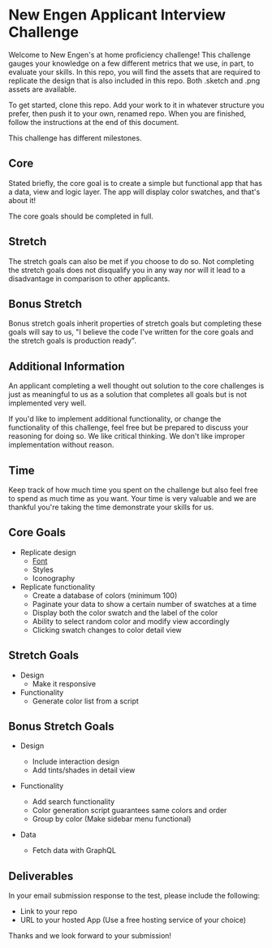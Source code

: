 # New Engen Applicant Interview Challenge

Welcome to New Engen's at home proficiency challenge! This challenge gauges your knowledge on a few different metrics that we use, in part, to evaluate your skills. In this repo, you will find the assets that are required to replicate the design that is also included in this repo. Both .sketch and .png assets are available.

To get started, clone this repo. Add your work to it in whatever structure you prefer, then push it to your own, renamed repo. When you are finished, follow the instructions at the end of this document.

This challenge has different milestones.

## Core

Stated briefly, the core goal is to create a simple but functional app that has a data, view and logic layer. The app will display color swatches, and that's about it!

The core goals should be completed in full.

## Stretch

The stretch goals can also be met if you choose to do so. Not completing the stretch goals does not disqualify you in any way nor will it lead to a disadvantage in comparison to other applicants.

## Bonus Stretch

Bonus stretch goals inherit properties of stretch goals but completing these goals will say to us, "I believe the code I've written for the core goals and the stretch goals is production ready".

## Additional Information

An applicant completing a well thought out solution to the core challenges is just as meaningful to us as a solution that completes all goals but is not implemented very well.

If you'd like to implement additional functionality, or change the functionality of this challenge, feel free but be prepared to discuss your reasoning for doing so. We like critical thinking. We don't like improper implementation without reason.

## Time

Keep track of how much time you spent on the challenge but also feel free to spend as much time as you want. Your time is very valuable and we are thankful you're taking the time demonstrate your skills for us.

## Core Goals

- Replicate design
  - [Font](./FONT.md)
  - Styles
  - Iconography
- Replicate functionality
  - Create a database of colors (minimum 100)
  - Paginate your data to show a certain number of swatches at a time
  - Display both the color swatch and the label of the color
  - Ability to select random color and modify view accordingly
  - Clicking swatch changes to color detail view

## Stretch Goals

- Design
  - Make it responsive
- Functionality
  - Generate color list from a script

## Bonus Stretch Goals

- Design

  - Include interaction design
  - Add tints/shades in detail view

- Functionality

  - Add search functionality
  - Color generation script guarantees same colors and order
  - Group by color (Make sidebar menu functional)

- Data
  - Fetch data with GraphQL

## Deliverables

In your email submission response to the test, please include the following:

- Link to your repo
- URL to your hosted App (Use a free hosting service of your choice)

Thanks and we look forward to your submission!
